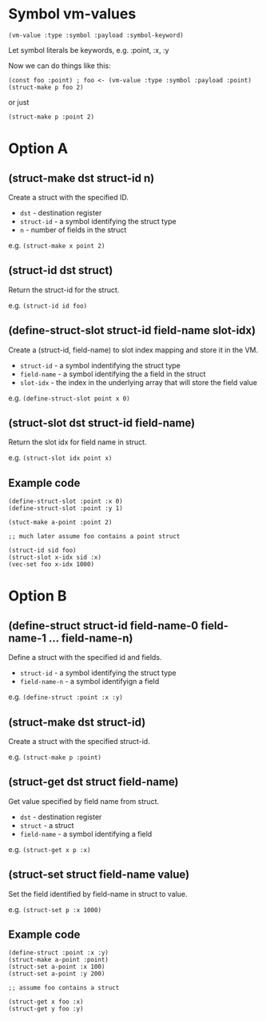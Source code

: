 # Symbol vm-values

```
(vm-value :type :symbol :payload :symbol-keyword)
```

Let symbol literals be keywords, e.g. :point, :x, :y

Now we can do things like this:

```
(const foo :point) ; foo <- (vm-value :type :symbol :payload :point)
(struct-make p foo 2)
```

or just

```
(struct-make p :point 2)
```

# Option A

## (struct-make dst struct-id n)

Create a struct with the specified ID.

- `dst` - destination register
- `struct-id` - a symbol identifying the struct type
- `n` - number of fields in the struct

e.g. `(struct-make x point 2)`

## (struct-id dst struct)

Return the struct-id for the struct.

e.g. `(struct-id id foo)`

## (define-struct-slot struct-id field-name slot-idx)

Create a (struct-id, field-name) to slot index mapping and store it in the VM.

- `struct-id` - a symbol indentifying the struct type
- `field-name` - a symbol identifying the a field in the struct
- `slot-idx` - the index in the underlying array that will store the field value

e.g. `(define-struct-slot point x 0)`

## (struct-slot dst struct-id field-name)

Return the slot idx for field name in struct.

e.g. `(struct-slot idx point x)`

## Example code

```
(define-struct-slot :point :x 0)
(define-struct-slot :point :y 1)

(stuct-make a-point :point 2)

;; much later assume foo contains a point struct

(struct-id sid foo)
(struct-slot x-idx sid :x)
(vec-set foo x-idx 1000)
```

# Option B

## (define-struct struct-id field-name-0 field-name-1 ... field-name-n)

Define a struct with the specified id and fields.

- `struct-id` - a symbol identifying the struct type
- `field-name-n` - a symbol identifyign a field

e.g. `(define-struct :point :x :y)`

## (struct-make dst struct-id)

Create a struct with the specified struct-id.

e.g. `(struct-make p :point)`

## (struct-get dst struct field-name)

Get value specified by field name from struct.

- `dst` - destination register
- `struct` - a struct
- `field-name` - a symbol identifying a field

e.g. `(struct-get x p :x)`

## (struct-set struct field-name value)

Set the field identified by field-name in struct to value.

e.g. `(struct-set p :x 1000)`

## Example code

```
(define-struct :point :x :y)
(struct-make a-point :point)
(struct-set a-point :x 100)
(struct-set a-point :y 200)

;; assume foo contains a struct

(struct-get x foo :x)
(struct-get y foo :y)
```
